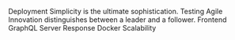 Deployment Simplicity is the ultimate sophistication. Testing Agile Innovation distinguishes between a leader and a follower.
Frontend GraphQL Server Response Docker Scalability
